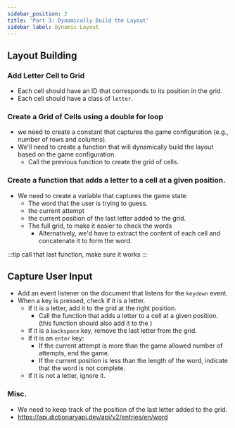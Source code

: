 ```yaml
---
sidebar_position: 2
title: 'Part 3: Dynamically Build the Layout'
sidebar_label: Dynamic Layout
---
```


## Layout Building

### Add Letter Cell to Grid
- Each cell should have an ID that corresponds to its position in the grid.
- Each cell should have a class of `letter`.

### Create a Grid of Cells using a double for loop
- we need to create a constant that captures the game configuration (e.g., number of rows and columns).
- We'll need to create a function that will dynamically build the layout based on the game configuration.
  - Call the previous function to create the grid of cells.

### Create a function that adds a letter to a cell at a given position.
- We need to create a variable that captures the game state:
  - The word that the user is trying to guess.
  - the current attempt
  - the current position of the last letter added to the grid.
  - The full grid, to make it easier to check the words
    - Alternatively, we'd have to extract the content of each cell and concatenate it to form the word.

:::tip
  call that last function, make sure it works
:::

## Capture User Input
- Add an event listener on the document that listens for the `keydown` event.
- When a key is pressed, check if it is a letter.
  - If it is a letter, add it to the grid at the right position.
    - Call the function that adds a letter to a cell at a given position. (this function should also add it to the )
  - If it is a `backspace` key, remove the last letter from the grid.
  - If it is an `enter` key:
    - If the current attempt is more than the game allowed number of attempts, end the game.
    - If the current position is less than the length of the word, indicate that the word is not complete.
  - If it is not a letter, ignore it.



### Misc.
- We need to keep track of the position of the last letter added to the grid.
- https://api.dictionaryapi.dev/api/v2/entries/en/word

